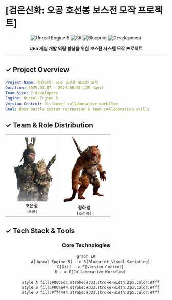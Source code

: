 # [검은신화: 오공 호선봉 보스전 모작 프로젝트]

<div align="center">

![Unreal Engine 5](https://img.shields.io/badge/Unreal%20Engine-5-blue?style=for-the-badge&logo=unrealengine&logoColor=white)
![Git](https://img.shields.io/badge/Git-F05032?style=for-the-badge&logo=git&logoColor=white)
![Blueprint](https://img.shields.io/badge/Blueprint-00599C?style=for-the-badge&logo=unrealengine&logoColor=white)
![Development](https://img.shields.io/badge/Status-Completed-success?style=for-the-badge)

**UE5 게임 개발 역량 향상을 위한 보스전 시스템 모작 프로젝트**

</div>

---

## ✓ Project Overview

```yaml
Project Name: 검은신화: 오공 호선봉 보스전 모작
Duration: 2025.07.07 - 2025.08.01 (25 days)
Team Size: 2 developers
Engine: Unreal Engine 5
Version Control: Git-based collaborative workflow
Goal: Boss battle system recreation & team collaboration skills
```

## ✓ Team & Role Distribution

<table align="center">
<tr>
<td align="center" width="50%">
<img src="add/Oh.png" width="150"/>
<br><strong>조은정</strong><br>
<code>[오공]</code>
</td>
<td align="center" width="50%">
<img src="add/Hoo.png" width="150"/>
<br><strong>정하영</strong><br>
<code>[호선봉]</code>
</td>
</tr>
</table>

## ✓ Tech Stack & Tools

<div align="center">

### Core Technologies
```mermaid
graph LR
    A[Unreal Engine 5] --> B[Blueprint Visual Scripting]
    D[Git] --> E[Version Control]
    D --> F[Collaborative Workflow]
    
    style A fill:#0066cc,stroke:#333,stroke-width:2px,color:#fff
    style B fill:#00aa44,stroke:#333,stroke-width:2px,color:#fff
    style D fill:#ff4444,stroke:#333,stroke-width:2px,color:#fff
```

</div>
